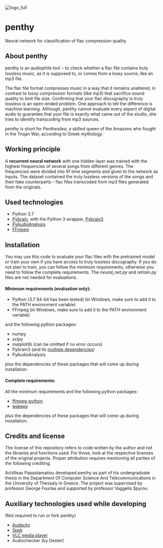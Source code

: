 ![logo_full](https://user-images.githubusercontent.com/52460732/152804013-f6ff06ca-5968-402d-be61-cce3c2cb7683.png)
# penthy
Neural network for classification of flac compression quality.

## About penthy
penthy is an audiophile tool :notes: to check whether a flac file contains truly lossless music, as it is supposed to, or comes from a lossy source, like an mp3 file.

The flac file format compresses music in a way that it remains unaltered, in contrast to lossy compression formats (like mp3) that sacrifice sound quality to limit file size. Confirming that your flac discography is truly lossless is an open-ended problem. One approach to tell the difference is machine learning. Although, penthy cannot evaluate every aspect of digital audio to guarantee that your file is exactly what came out of the studio, she tries to identify transcoding from mp3 sources.

_penthy_ is short for _Penthesilea_, a skilled queen of the Amazons who fought in the Trojan War, according to Greek mythology.

## Working principle
A **recurrent neural network** with one hidden layer was trained with the highest frequencies of several songs from different genres. The frequencies were divided into 91 time segments and given to the network as inputs. The dataset contained the truly lossless versions of the songs and their fake counterparts – flac files transcoded from mp3 files generated from the originals.

## Used technologies
- Python 3.7
- [Pybrain](http://www.pybrain.org/), with the Python 3 wrapper, [Pybrain3](https://github.com/AlexProgramm/pybrain3)
- [PyAudioAnalysis](https://github.com/tyiannak/pyAudioAnalysis)
- [FFmpeg](https://ffmpeg.org/)

## Installation
You may use this code to evaluate your flac files with the pretrained model or train your own if you have access to truly lossless discography. If you do not plan to train, you can follow the minimum requirements, otherwise you need to follow the complete requirements. The _neural_net.py_ and _retrain.py_ files are not needed for evaluations.

#### Minimum requirements (evaluation only):
- Python (3.7 64-bit has been tested) (in Windows, make sure to add it to the PATH environment variable)
- FFmpeg (in Windows, make sure to add it to the PATH environment variable)

and the following python packages:
- numpy
- scipy
- matplotlib (can be omitted if no error occurs)
- Pybrain3 (and its [multiple dependencies](http://pybrain.org/docs/quickstart/installation.html))
- PyAudioAnalysis

plus the dependencies of these packages that will come up during installation.

#### Complete requirements:
All the minimum requirements and the following python packages:
- [ffmpeg-python](https://github.com/kkroening/ffmpeg-python)
- [wakepy](https://github.com/np-8/wakepy)
 
plus the dependencies of these packages that will come up during installation.

## Credits and license
The license of this repository refers to code written by the author and not the libraries and functions used. For those, look at the respective licenses of the original projects.
Proper attribution requires mentioning all parties of the following crediting.

Achilleas Papastamatiou developed penthy as part of his undergraduate thesis in the Department Of Computer Science And Telecommunications in the University of Thessaly in Greece. The project was supervised by professor George Fourlas and supported by professor Vaggelis Spyrou.

## Auxiliary technologies used while developing
(Not required to run or fork penthy)
- [Audacity](https://www.audacityteam.org/)
- [Spek](http://spek.cc/)
- [VLC media player](https://www.videolan.org/vlc/)
- Audiochecker (by Dester)
